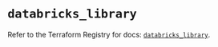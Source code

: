 # `databricks_library`

Refer to the Terraform Registry for docs: [`databricks_library`](https://registry.terraform.io/providers/databricks/databricks/1.53.0/docs/resources/library).
